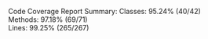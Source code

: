 

Code Coverage Report Summary:
  Classes: 95.24% (40/42)    
  Methods: 97.18% (69/71)    
  Lines:   99.25% (265/267)  

